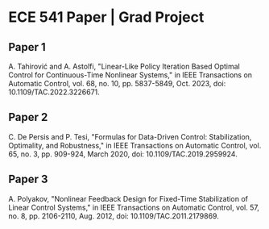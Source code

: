 # ECE 541 Paper | Grad Project

## Paper 1

A. Tahirović and A. Astolfi, "Linear-Like Policy Iteration Based Optimal Control
for Continuous-Time Nonlinear Systems," in IEEE Transactions on Automatic
Control, vol. 68, no. 10, pp. 5837-5849, Oct. 2023, doi:
10.1109/TAC.2022.3226671.

## Paper 2

C. De Persis and P. Tesi, "Formulas for Data-Driven Control: Stabilization,
Optimality, and Robustness," in IEEE Transactions on Automatic Control, vol. 65,
no. 3, pp. 909-924, March 2020, doi: 10.1109/TAC.2019.2959924.

## Paper 3

A. Polyakov, "Nonlinear Feedback Design for Fixed-Time Stabilization of Linear
Control Systems," in IEEE Transactions on Automatic Control, vol. 57, no. 8, pp.
2106-2110, Aug. 2012, doi: 10.1109/TAC.2011.2179869.
